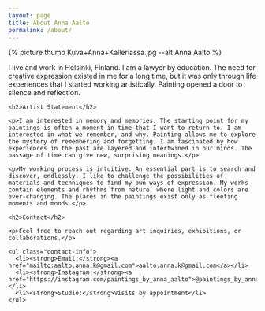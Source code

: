 ```yaml
---
layout: page
title: About Anna Aalto
permalink: /about/
---
```


<div class="about-section">
  <div class="about-image-container">
    {% picture thumb Kuva+Anna+Kalleriassa.jpg --alt Anna Aalto %}
  </div>
  <div class="about-content">
    <p>I live and work in Helsinki, Finland. I am a lawyer by education. The need for creative expression existed in me for a long time, but it was only through life experiences that I started working artistically. Painting opened a door to silence and reflection.</p>

    <h2>Artist Statement</h2>

    <p>I am interested in memory and memories. The starting point for my paintings is often a moment in time that I want to return to. I am interested in what we remember, and why. Painting allows me to explore the mystery of remembering and forgetting. I am fascinated by how experiences in the past are layered and intertwined in our minds. The passage of time can give new, surprising meanings.</p>

    <p>My working process is intuitive. An essential part is to search and discover, endlessly. I like to challenge the possibilities of materials and techniques to find my own ways of expression. My works contain elements and rhythms from nature, where light and colors are ever-changing. The places in the paintings exist only as fleeting moments and moods.</p>

    <h2>Contact</h2>

    <p>Feel free to reach out regarding art inquiries, exhibitions, or collaborations.</p>

    <ul class="contact-info">
      <li><strong>Email:</strong><a href="mailto:aalto.anna.k@gmail.com">aalto.anna.k@gmail.com</a></li>
      <li><strong>Instagram:</strong><a href="https://instagram.com/paintings_by_anna_aalto">@paintings_by_anna_aalto</a></li>
      <li><strong>Studio:</strong>Visits by appointment</li>
    </ul>

  </div>
</div>
